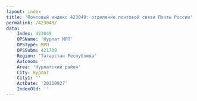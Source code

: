 ```yaml
---
layout: index
title: 'Почтовый индекс 423049: отделение почтовой связи Почты России'
permalink: /423049/
data:
    Index: 423049
    OPSName: 'Нурлат МРП'
    OPSType: МРП
    OPSSubm: 421700
    Region: 'Татарстан Республика'
    Autonom: ''
    Area: 'Нурлатский район'
    City: Нурлат
    City1: ''
    ActDate: '20110927'
    IndexOld: ''
---
```

